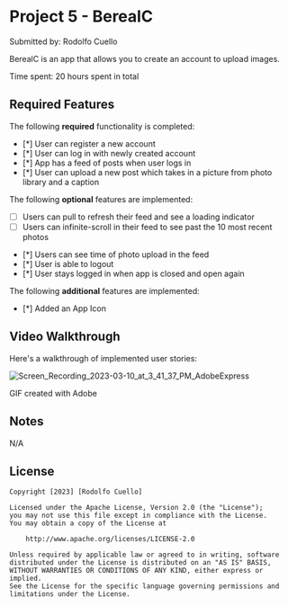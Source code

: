 # Project 5 - BerealC

Submitted by: Rodolfo Cuello

BerealC is an app that allows you to create an account to upload images.

Time spent: 20 hours spent in total

## Required Features

The following **required** functionality is completed:

- [*] User can register a new account
- [*] User can log in with newly created account
- [*] App has a feed of posts when user logs in
- [*] User can upload a new post which takes in a picture from photo library and a caption	
 
The following **optional** features are implemented:

- [ ] Users can pull to refresh their feed and see a loading indicator
- [ ] Users can infinite-scroll in their feed to see past the 10 most recent photos
- [*] Users can see time of photo upload in the feed	
- [*] User is able to logout
- [*] User stays logged in when app is closed and open again	


The following **additional** features are implemented:

- [*] Added an App Icon

## Video Walkthrough

Here's a walkthrough of implemented user stories:

![Screen_Recording_2023-03-10_at_3_41_37_PM_AdobeExpress](https://user-images.githubusercontent.com/76184583/224427381-0dd92f51-1ca5-4aa4-96c3-f9777ec26248.gif)


<!-- Replace this with whatever GIF tool you used! -->
GIF created with Adobe 
<!-- Recommended tools:
[Kap](https://getkap.co/) for macOS
[ScreenToGif](https://www.screentogif.com/) for Windows
[peek](https://github.com/phw/peek) for Linux. -->

## Notes

N/A

## License

    Copyright [2023] [Rodolfo Cuello]

    Licensed under the Apache License, Version 2.0 (the "License");
    you may not use this file except in compliance with the License.
    You may obtain a copy of the License at

        http://www.apache.org/licenses/LICENSE-2.0

    Unless required by applicable law or agreed to in writing, software
    distributed under the License is distributed on an "AS IS" BASIS,
    WITHOUT WARRANTIES OR CONDITIONS OF ANY KIND, either express or implied.
    See the License for the specific language governing permissions and
    limitations under the License.

